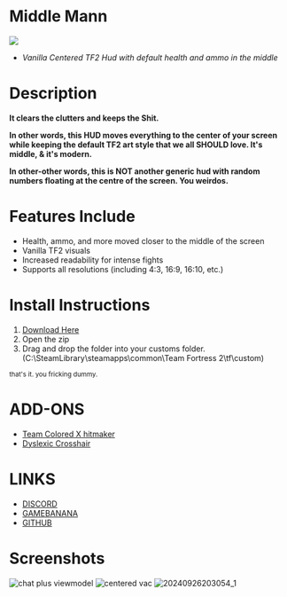 # Middle Mann
![](https://i.imgur.com/rUqeIMf.png)
- *Vanilla Centered TF2 Hud with default health and ammo in the middle*
# Description
**It clears the clutters and keeps the Shit.**

**In other words, this HUD moves everything to the center of your screen while keeping the default TF2 art style that we all SHOULD love. It's middle, & it's modern.**

**In other-other words, this is NOT another generic hud with random numbers floating at the centre of the screen. You weirdos.**

# Features Include
- Health, ammo, and more moved closer to the middle of the screen
- Vanilla TF2 visuals
- Increased readability for intense fights
- Supports all resolutions (including 4:3, 16:9, 16:10, etc.)

# Install Instructions
1. [Download Here](https://github.com/Vexcenot/Middle-Mann/archive/refs/heads/master.zip)
2. Open the zip
3. Drag and drop the folder into your customs folder. (C:\SteamLibrary\steamapps\common\Team Fortress 2\tf\custom)

<sub>that's it. you fricking dummy.</sub>

# ADD-ONS
- [Team Colored X hitmaker](https://gamebanana.com/mods/460476)
- [Dyslexic Crosshair](https://github.com/Vexcenot/-Dyselxic-Crosshair)

# LINKS
- [DISCORD](https://discord.gg/9QzHkQx)
- [GAMEBANANA](https://gamebanana.com/mods/445578)
- [GITHUB](https://github.com/Vexcenot/Middle-Mann)


# Screenshots 

![chat plus viewmodel](https://github.com/user-attachments/assets/6926ef4f-df76-439b-a626-3b8f82bd2f4f)
![centered vac](https://github.com/user-attachments/assets/82f3f702-1c56-48c9-b022-93f196fe88a0)
![20240926203054_1](https://github.com/user-attachments/assets/631d5b92-5040-46d9-9d21-dbdbc6aba1af)
